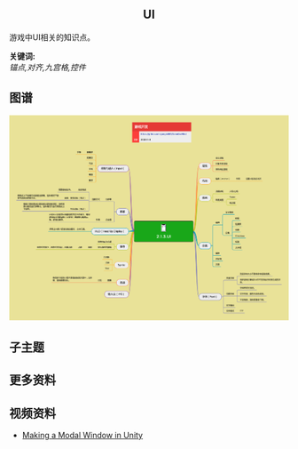 <h2 align="center">UI</h2>
<p>
游戏中UI相关的知识点。
</p>

**关键词:**<br/>
*锚点,对齐,九宫格,控件*

## 图谱
![图片加载中...](../exports/2.1.3.UI.png?raw=true)

## 子主题

## 更多资料
## 视频资料
* [Making a Modal Window in Unity](https://www.youtube.com/watch?v=SzQABx2YTJA)
